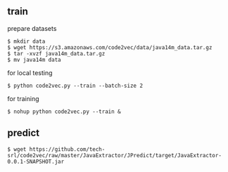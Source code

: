 ## train

prepare datasets

```
$ mkdir data
$ wget https://s3.amazonaws.com/code2vec/data/java14m_data.tar.gz
$ tar -xvzf java14m_data.tar.gz
$ mv java14m data
```

for local testing

```
$ python code2vec.py --train --batch-size 2
```

for training

```
$ nohup python code2vec.py --train &
```

## predict

```
$ wget https://github.com/tech-srl/code2vec/raw/master/JavaExtractor/JPredict/target/JavaExtractor-0.0.1-SNAPSHOT.jar
```